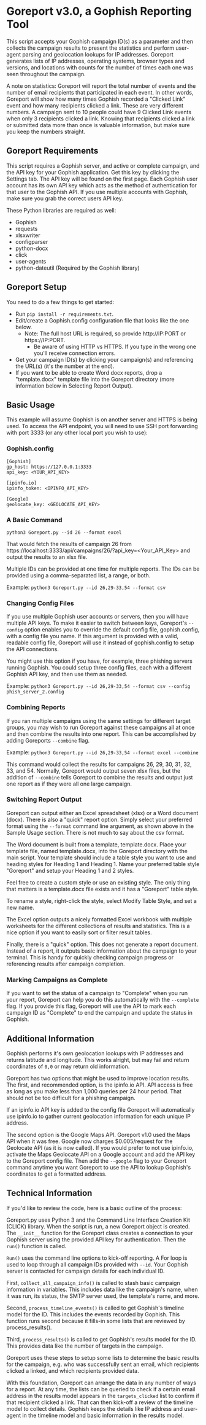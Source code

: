 # Goreport v3.0, a Gophish Reporting Tool

This script accepts your Gophish campaign ID(s) as a parameter and then collects the campaign results to present the statistics and perform user-agent parsing and geolocation lookups for IP addresses. Goreport generates lists of IP addresses, operating systems, browser types and versions, and locations with counts for the number of times each one was seen throughout the campaign.

A note on statistics: Goreport will report the total number of events and the number of email recipients that participated in each event. In other words, Goreport will show how many times Gophish recorded a "Clicked Link" event and how many recipients clicked a link. These are very different numbers. A campaign sent to 10 people could have 9 Clicked Link events when only 3 recipients clicked a link. Knowing that recipients clicked a link or submitted data more than once is valuable information, but make sure you keep the numbers straight.

## Goreport Requirements

This script requires a Gophish server, and active or complete campaign, and the API key for your Gophish application. Get this key by clicking the Settings tab. The API key will be found on the first page. Each Gophish user account has its own API key which acts as the method of authentication for that user to the Gophish API. If you use multiple accounts with Gophish, make sure you grab the correct users API key.

These Python libraries are required as well:
* Gophish
* requests
* xlsxwriter
* configparser
* python-docx
* click
* user-agents
* python-dateutil (Required by the Gophish library)

## Goreport Setup

You need to do a few things to get started:

* Run `pip install -r requirements.txt`.
* Edit/create a Gophish.config configuration file that looks like the one below.
  * Note: The full host URL is required, so provide http://IP:PORT or https://IP:PORT.
	* Be aware of using HTTP vs HTTPS. If you type in the wrong one you'll receive connection errors.
* Get your campaign ID(s) by clicking your campaign(s) and referencing the URL(s) (it's the number at the end).
* If you want to be able to create Word docx reports, drop a "template.docx" template file into the Goreport directory (more information below in Selecting Report Output).

## Basic Usage

This example will assume Gophish is on another server and HTTPS is being used. To access the API endpoint, you will need to use SSH port forwarding with port 3333 (or any other local port you wish to use):

### Gophish.config

```
[Gophish]
gp_host: https://127.0.0.1:3333
api_key: <YOUR_API_KEY>

[ipinfo.io]
ipinfo_token: <IPINFO_API_KEY>

[Google]
geolocate_key: <GEOLOCATE_API_KEY>
```

### A Basic Command

`python3 Goreport.py --id 26 --format excel`

That would fetch the results of campaign 26 from https://localhost:3333/api/campaigns/26/?api_key=<Your_API_Key> and output the results to an xlsx file.

Multiple IDs can be provided at one time for multiple reports. The IDs can be provided using a comma-separated list, a range, or both.

Example: `python3 Goreport.py --id 26,29-33,54 --format csv`

### Changing Config Files

If you use multiple Gophish user accounts or servers, then you will have multiple API keys. To make it easier to switch between keys, Goreport's `--config` option enables you to override the default config file, gophish.config, with a config file you name. If this argument is provided with a valid, readable config file, Goreport will use it instead of gophish.config to setup the API connections.

You might use this option if you have, for example, three phishing servers running Gophish. You could setup three config files, each with a different Gophish API key, and then use them as needed.

Example: `python3 Goreport.py --id 26,29-33,54 --format csv --config phish_server_2.config`

### Combining Reports

If you ran multiple campaigns using the same settings for different target groups, you may wish to run Goreport against these campaigns all at once and then combine the results into one report. This can be accomplished by adding Goreports `--combine` flag.

Example: `python3 Goreport.py --id 26,29-33,54 --format excel --combine`

This command would collect the results for campaigns 26, 29, 30, 31, 32, 33, and 54. Normally, Goreport would output seven xlsx files, but the addition of `--combine` tells Goreport to combine the results and output just one report as if they were all one large campaign.

### Switching Report Output

Goreport can output either an Excel spreadsheet (xlsx) or a Word document (docx). There is also a "quick" report option. Simply select your preferred format using the `--format` command line argument, as shown above in the Sample Usage section. There is not much to say about the csv format.

The Word document is built from a template, template.docx. Place your template file, named template.docx, into the Goreport directory with the main script. Your template should include a table style you want to use and heading styles for Heading 1 and Heading 1. Name your preferred table style "Goreport" and setup your Heading 1 and 2 styles.

Feel free to create a custom style or use an existing style. The only thing that matters is a template.docx file exists and it has a "Goreport" table style.

To rename a style, right-click the style, select Modify Table Style, and set a new name.

The Excel option outputs a nicely formatted Excel workbook with multiple worksheets for the different collections of results and statistics. This is a nice option if you want to easily sort or filter result tables.

Finally, there is a "quick" option. This does not generate a report document. Instead of a report, it outputs basic information about the campaign to your terminal. This is handy for quickly checking campaign progress or referencing results after campaign completion.

### Marking Campaigns as Complete

If you want to set the status of a campaign to "Complete" when you run your report, Goreport can help you do this automatically with the `--complete` flag. If you provide this flag, Goreport will use the API to mark each campaign ID as "Complete" to end the campaign and update the status in Gophish.

## Additional Information

Gophish performs it's own geolocation lookups with IP addresses and returns latitude and longitude. This works alright, but may fail and return coordinates of `0,0` or may return old information.

Goreport has two options that might be used to improve location results. The first, and recommended option, is the ipinfo.io API. API access is free as long as you make less than 1,000 queries per 24 hour period. That should not be too difficult for a phishing campaign.

If an ipinfo.io API key is added to the config file Goreport will automatically use ipinfo.io to gather current geolocation information for each unique IP address.

The second option is the Google Maps API. Goreport v1.0 used the Maps API when it was free. Google now charges $0.005/request for the Geolocate API (as it is now called). If you would prefer to not use ipinfo.io, activate the Maps Geolocate API on a Google account and add the API key to the Goreport config file. Then add the `--google` flag to your Goreport command anytime you want Goreport to use the API to lookup Gophish's coordinates to get a formatted address.

## Technical Information

If you'd like to review the code, here is a basic outline of the process:

Goreport.py uses Python 3 and the Command Line Interface Creation Kit (CLICK) library. When the script is run, a new Goreport object is created. The `__init__` function for the Goreport class creates a connection to your Gophish server using the provided API key for authentication. Then the `run()` function is called.

`Run()` uses the command line options to kick-off reporting. A For loop is used to loop through all campaign IDs provided with `--id`. Your Gophish server is contacted for campaign details for each individual ID.

First, `collect_all_campaign_info()` is called to stash basic campaign information in variables. This includes data like the campaign's name, when it was run, its status, the SMTP server used, the template's name, and more.

Second, `process_timeline_events()` is called to get Gophish's timeline model for the ID. This includes the events recorded by Gophish. This function runs second because it fills-in some lists that are reviewed by process_results().

Third, `process_results()` is called to get Gophish's results model for the ID. This provides data like the number of targets in the campaign.

Goreport uses these steps to setup some lists to determine the basic results for the campaign, e.g. who was successfully sent an email, which recipients clicked a linked, and which recipients provided data.

With this foundation, Goreport can arrange the data in any number of ways for a report. At any time, the lists can be queried to check if a certain email address in the results model appears in the `targets_clicked` list to confirm if that recipient clicked a link. That can then kick-off a review of the timeline model to collect details. Gophish keeps the details like IP address and user-agent in the timeline model and basic information in the results model.
